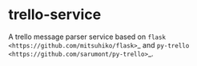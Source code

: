 trello-service
==============

A trello message parser service based on `flask <https://github.com/mitsuhiko/flask>`_ and `py-trello <https://github.com/sarumont/py-trello>`_.
